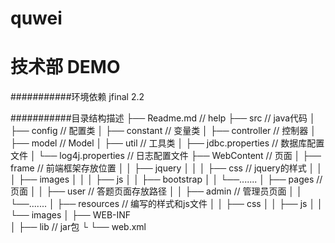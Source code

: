 # quwei
技术部
DEMO
===========================

###########环境依赖
jfinal 2.2


###########目录结构描述
├── Readme.md               // help
├── src                     // java代码
│   ├── config				// 配置类
│   ├── constant            // 变量类
│   ├── controller          // 控制器
│   ├── model               // Model
│   ├── util                // 工具类
│   ├── jdbc.properties     // 数据库配置文件
│   └── log4j.properties    // 日志配置文件
├── WebContent              // 页面
│   ├── frame				// 前端框架存放位置
│  	│	 ├── jquery 
│  	│	 │     ├── css      // jquery的样式
│  	│	 │     ├── images 
│  	│	 │     ├── js 
│  	│	 ├── bootstrap 
│  	│	 └──.......
│   ├── pages               // 页面
│  	│	 ├── user 			// 答题页面存放路径
│  	│	 ├── admin          // 管理员页面
│  	│	 └──.......
│   ├── resources           // 编写的样式和js文件
│  	│	 ├── css 
│  	│	 ├── js
│  	│	 └── images
│   ├── WEB-INF             
│          ├── lib          // jar包
└          └── web.xml
